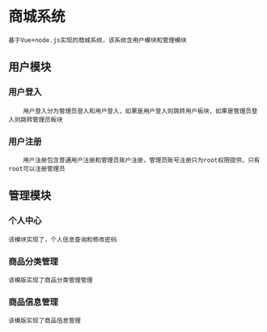 # 商城系统
    基于Vue+node.js实现的商城系统，该系统含用户模块和管理模块
## 用户模块
### 用户登入
        用户登入分为管理员登入和用户登入，如果是用户登入则跳转用户板块，如果是管理员登入则跳转管理员板块
### 用户注册
        用户注册包含普通用户注册和管理员账户注册，管理员账号注册只为root权限提供，只有root可以注册管理员
## 管理模块

###  个人中心
    该模块实现了，个人信息查询和修改密码
### 商品分类管理
    该模版实现了商品分类管理管理
### 商品信息管理
    该模版实现了商品信息管理
